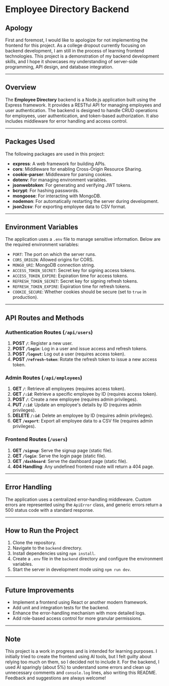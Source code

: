 # Employee Directory Backend

## Apology
First and foremost, I would like to apologize for not implementing the frontend for this project. As a college dropout currently focusing on backend development, I am still in the process of learning frontend technologies. This project is a demonstration of my backend development skills, and I hope it showcases my understanding of server-side programming, API design, and database integration.

---

## Overview
The **Employee Directory** backend is a Node.js application built using the Express framework. It provides a RESTful API for managing employees and user authentication. The backend is designed to handle CRUD operations for employees, user authentication, and token-based authorization. It also includes middleware for error handling and access control.

---

## Packages Used
The following packages are used in this project:

- **express**: A web framework for building APIs.
- **cors**: Middleware for enabling Cross-Origin Resource Sharing.
- **cookie-parser**: Middleware for parsing cookies.
- **dotenv**: For managing environment variables.
- **jsonwebtoken**: For generating and verifying JWT tokens.
- **bcrypt**: For hashing passwords.
- **mongoose**: For interacting with MongoDB.
- **nodemon**: For automatically restarting the server during development.
- **json2csv**: For exporting employee data to CSV format.

---

## Environment Variables
The application uses a `.env` file to manage sensitive information. Below are the required environment variables:

- `PORT`: The port on which the server runs.
- `CORS_ORIGIN`: Allowed origins for CORS.
- `MONGO_URI`: MongoDB connection string.
- `ACCESS_TOKEN_SECRET`: Secret key for signing access tokens.
- `ACCESS_TOKEN_EXPIRE`: Expiration time for access tokens.
- `REFRESH_TOKEN_SECRET`: Secret key for signing refresh tokens.
- `REFRESH_TOKEN_EXPIRE`: Expiration time for refresh tokens.
- `COOKIE_SECURE`: Whether cookies should be secure (set to `true` in production).

---

## API Routes and Methods

### Authentication Routes (`/api/users`)
1. **POST `/`**: Register a new user.
2. **POST `/login`**: Log in a user and issue access and refresh tokens.
3. **POST `/logout`**: Log out a user (requires access token).
4. **POST `/refresh-token`**: Rotate the refresh token to issue a new access token.

### Admin Routes (`/api/employees`)
1. **GET `/`**: Retrieve all employees (requires access token).
2. **GET `/:id`**: Retrieve a specific employee by ID (requires access token).
3. **POST `/`**: Create a new employee (requires admin privileges).
4. **PUT `/:id`**: Update an employee's details by ID (requires admin privileges).
5. **DELETE `/:id`**: Delete an employee by ID (requires admin privileges).
6. **GET `/export`**: Export all employee data to a CSV file (requires admin privileges).

### Frontend Routes (`/users`)
1. **GET `/signup`**: Serve the signup page (static file).
2. **GET `/login`**: Serve the login page (static file).
3. **GET `/dashboard`**: Serve the dashboard page (static file).
4. **404 Handling**: Any undefined frontend route will return a 404 page.

---

## Error Handling
The application uses a centralized error-handling middleware. Custom errors are represented using the `ApiError` class, and generic errors return a 500 status code with a standard response.

---

## How to Run the Project
1. Clone the repository.
2. Navigate to the `backend` directory.
3. Install dependencies using `npm install`.
4. Create a `.env` file in the `backend` directory and configure the environment variables.
5. Start the server in development mode using `npm run dev`.

---

## Future Improvements
- Implement a frontend using React or another modern framework.
- Add unit and integration tests for the backend.
- Enhance the error-handling mechanism with more detailed logs.
- Add role-based access control for more granular permissions.

---

## Note
This project is a work in progress and is intended for learning purposes. I initially tried to create the frontend using AI tools, but I felt guilty about relying too much on them, so I decided not to include it. For the backend, I used AI sparingly (about 5%) to understand some errors and clean up unnecessary comments and `console.log` lines, also writing this README. Feedback and suggestions are always welcome!

